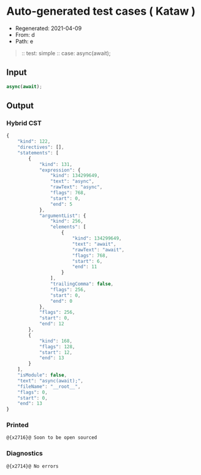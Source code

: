 # Auto-generated test cases ( Kataw )
- Regenerated: 2021-04-09
- From: d
- Path: e
> :: test: simple
> :: case: async(await);
## Input

`````js
async(await);
`````

## Output

### Hybrid CST

```javascript
{
    "kind": 122,
    "directives": [],
    "statements": [
        {
            "kind": 131,
            "expression": {
                "kind": 134299649,
                "text": "async",
                "rawText": "async",
                "flags": 768,
                "start": 0,
                "end": 5
            },
            "argumentList": {
                "kind": 256,
                "elements": [
                    {
                        "kind": 134299649,
                        "text": "await",
                        "rawText": "await",
                        "flags": 768,
                        "start": 6,
                        "end": 11
                    }
                ],
                "trailingComma": false,
                "flags": 256,
                "start": 0,
                "end": 0
            },
            "flags": 256,
            "start": 0,
            "end": 12
        },
        {
            "kind": 168,
            "flags": 128,
            "start": 12,
            "end": 13
        }
    ],
    "isModule": false,
    "text": "async(await);",
    "fileName": "__root__",
    "flags": 0,
    "start": 0,
    "end": 13
}
```

### Printed

```javascript
@{x2716}@ Soon to be open sourced
```

### Diagnostics

```javascript
@{x2714}@ No errors
```


